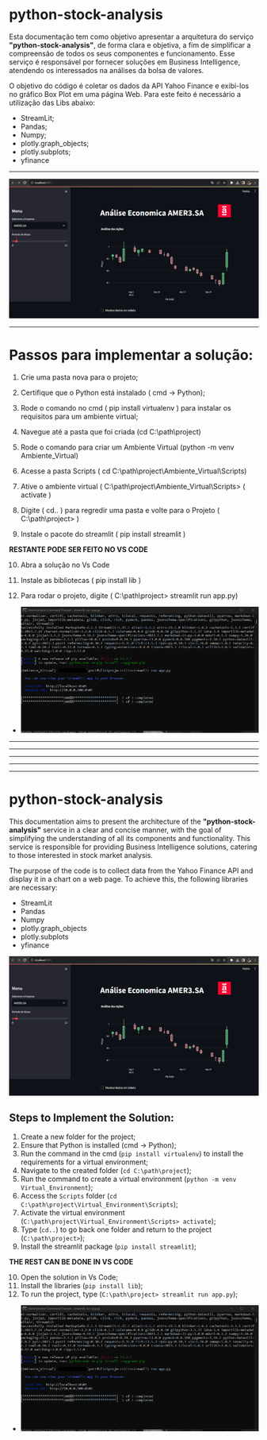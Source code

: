 # python-stock-analysis

Esta documentação tem como objetivo apresentar a arquitetura do serviço **"python-stock-analysis"**, de forma clara e objetiva, a fim de simplificar a compreensão de todos os seus componentes e funcionamento. Esse serviço é responsável por fornecer soluções em Business Intelligence, atendendo os interessados na análises da bolsa de valores.

O objetivo do código é coletar os dados da API Yahoo Finance e exibi-los no gráfico Box Plot em uma página Web. Para este feito é necessário a utilização das Libs abaixo:
* StreamLit;
* Pandas;
* Numpy;
* plotly.graph_objects;
* plotly.subplots;
* yfinance

---
![image](assets/localhost.png)


---
# Passos para implementar a solução:

1. Crie uma pasta nova para o projeto;

2. Certifique que o Python está instalado ( cmd -> Python);

3. Rode o comando no cmd ( pip install virtualenv ) para instalar os
requisitos para um ambiente virtual;

4. Navegue até a pasta que foi criada (cd C:\path\project)

5. Rode o comando para criar um Ambiente Virtual 
(python -m venv Ambiente_Virtual)

6. Acesse a pasta Scripts
( cd C:\path\project\Ambiente_Virtual\Scripts)

7. Ative o ambiente virtual ( C:\path\project\Ambiente_Virtual\Scripts> ( activate )

8. Digite ( cd.. ) para regredir uma pasta e volte para o Projeto
( C:\path\project> )

9. Instale o pacote do streamlit ( pip install streamlit )

**RESTANTE PODE SER FEITO NO VS CODE** 

10.  Abra a solução no Vs Code

11. Instale as bibliotecas ( pip install lib )

12. Para rodar o projeto, digite
( C:\path\project> streamlit run app.py)

- ![image](assets/cmd.png)

---
---
---
---
---

# python-stock-analysis

This documentation aims to present the architecture of the **"python-stock-analysis"** service in a clear and concise manner, with the goal of simplifying the understanding of all its components and functionality. This service is responsible for providing Business Intelligence solutions, catering to those interested in stock market analysis.

The purpose of the code is to collect data from the Yahoo Finance API and display it in a chart on a web page. To achieve this, the following libraries are necessary:
- StreamLit
- Pandas
- Numpy
- plotly.graph_objects
- plotly.subplots
- yfinance

![image](assets/localhost.png)

## Steps to Implement the Solution:

1. Create a new folder for the project;
2. Ensure that Python is installed (cmd -> Python);
3. Run the command in the cmd (`pip install virtualenv`) to install the requirements for a virtual environment;
4. Navigate to the created folder (`cd C:\path\project`);
5. Run the command to create a virtual environment (`python -m venv Virtual_Environment`);
6. Access the `Scripts` folder (`cd C:\path\project\Virtual_Environment\Scripts`);
7. Activate the virtual environment (`C:\path\project\Virtual_Environment\Scripts> activate`);
8. Type (`cd..`) to go back one folder and return to the project (`C:\path\project>`);
9. Install the streamlit package (`pip install streamlit`);

**THE REST CAN BE DONE IN VS CODE**

10. Open the solution in Vs Code;
11. Install the libraries (`pip install lib`);
12. To run the project, type (`C:\path\project> streamlit run app.py`);

- ![image](assets/cmd.png)